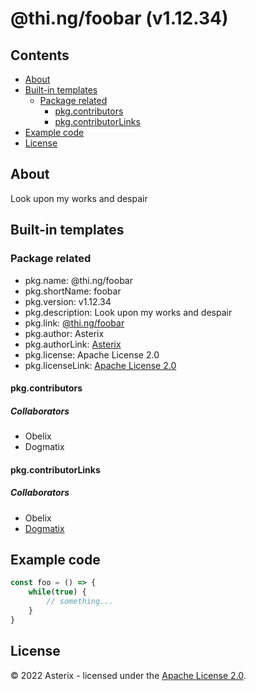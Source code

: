 # @thi.ng/foobar (v1.12.34)

## Contents

- [About](#about)
- [Built-in templates](#built-in-templates)
  - [Package related](#package-related)
    - [pkg.contributors](#pkgcontributors)
    - [pkg.contributorLinks](#pkgcontributorlinks)
- [Example code](#example-code)
- [License](#license)

## About

Look upon my works and despair

## Built-in templates

### Package related

- pkg.name: @thi.ng/foobar
- pkg.shortName: foobar
- pkg.version: v1.12.34
- pkg.description: Look upon my works and despair
- pkg.link: [@thi.ng/foobar](https://thi.ng)
- pkg.author: Asterix
- pkg.authorLink: [Asterix](https://example.org)
- pkg.license: Apache License 2.0
- pkg.licenseLink: [Apache License 2.0](https://spdx.org/licenses/Apache-2.0.html)

#### pkg.contributors

##### Collaborators

- Obelix
- Dogmatix

#### pkg.contributorLinks

##### Collaborators

- Obelix
- [Dogmatix](https://dogmatix.com)

## Example code

```ts
const foo = () => {
    while(true) {
        // something...
    }
}
```

## License

© 2022 Asterix - licensed under the [Apache License 2.0](https://spdx.org/licenses/Apache-2.0.html).
